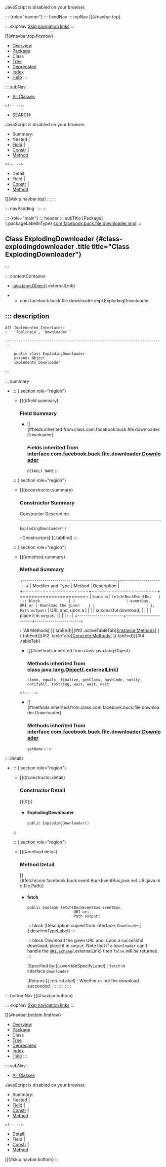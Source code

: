 <div>

JavaScript is disabled on your browser.

</div>

::: {role="banner"}
::: fixedNav
::: topNav
[]{#navbar.top}

::: skipNav
[Skip navigation links](#skip.navbar.top "Skip navigation links")
:::

[]{#navbar.top.firstrow}

-   [Overview](../../../../../../index.html)
-   [Package](package-summary.html)
-   Class
-   [Tree](package-tree.html)
-   [Deprecated](../../../../../../deprecated-list.html)
-   [Index](../../../../../../index-all.html)
-   [Help](../../../../../../help-doc.html)
:::

::: subNav
-   [All Classes](../../../../../../allclasses.html)

```{=html}
<!-- -->
```
-   SEARCH:

<div>

<div>

JavaScript is disabled on your browser.

</div>

</div>

<div>

-   Summary: 
-   Nested \| 
-   [Field](#field.summary) \| 
-   [Constr](#constructor.summary) \| 
-   [Method](#method.summary)

```{=html}
<!-- -->
```
-   Detail: 
-   Field \| 
-   [Constr](#constructor.detail) \| 
-   [Method](#method.detail)

</div>

[]{#skip.navbar.top}
:::
:::

::: navPadding
 
:::
:::

::: {role="main"}
::: header
::: subTitle
[Package]{.packageLabelInType} [com.facebook.buck.file.downloader.impl](package-summary.html)
:::

## Class ExplodingDownloader {#class-explodingdownloader .title title="Class ExplodingDownloader"}
:::

::: contentContainer
-   [java.lang.Object](http://docs.oracle.com/javase/7/docs/api/java/lang/Object.html?is-external=true "class or interface in java.lang"){.externalLink}

-   -   com.facebook.buck.file.downloader.impl.ExplodingDownloader

::: description
-   

    All Implemented Interfaces:
    :   `Toolchain`, `Downloader`

    ------------------------------------------------------------------------

        public class ExplodingDownloader
        extends Object
        implements Downloader
:::

::: summary
-   ::: {.section role="region"}
    -   []{#field.summary}

        ### Field Summary

        -   []{#fields.inherited.from.class.com.facebook.buck.file.downloader.Downloader}

            ### Fields inherited from interface com.facebook.buck.file.downloader.[Downloader](../Downloader.html "interface in com.facebook.buck.file.downloader")

            `DEFAULT_NAME`
    :::

    ::: {.section role="region"}
    -   []{#constructor.summary}

        ### Constructor Summary

          Constructor               Description
          ------------------------- -------------
          `ExplodingDownloader()`    

          : Constructors[ ]{.tabEnd}
    :::

    ::: {.section role="region"}
    -   []{#method.summary}

        ### Method Summary

        +-----------------------+-----------------------+-----------------------+
        | Modifier and Type     | Method                | Description           |
        +=======================+=======================+=======================+
        | `boolean`             | `fetch​(BuckEventBus   | ::: block             |
        |                       | eventBus,      URI ur | Download the given    |
        |                       | i,      Path output)` | URL and, upon a       |
        |                       |                       | successful download,  |
        |                       |                       | place it in `output`. |
        |                       |                       | :::                   |
        +-----------------------+-----------------------+-----------------------+

        : [All Methods[ ]{.tabEnd}]{#t0 .activeTableTab}[[Instance
        Methods](javascript:show(2);)[ ]{.tabEnd}]{#t2
        .tableTab}[[Concrete
        Methods](javascript:show(8);)[ ]{.tabEnd}]{#t4 .tableTab}

        -   []{#methods.inherited.from.class.java.lang.Object}

            ### Methods inherited from class java.lang.[Object](http://docs.oracle.com/javase/7/docs/api/java/lang/Object.html?is-external=true "class or interface in java.lang"){.externalLink}

            `clone, equals, finalize, getClass, hashCode, notify, notifyAll, toString, wait, wait, wait`

        ```{=html}
        <!-- -->
        ```
        -   []{#methods.inherited.from.class.com.facebook.buck.file.downloader.Downloader}

            ### Methods inherited from interface com.facebook.buck.file.downloader.[Downloader](../Downloader.html "interface in com.facebook.buck.file.downloader")

            `getName`
    :::
:::

::: details
-   ::: {.section role="region"}
    -   []{#constructor.detail}

        ### Constructor Detail

        []{#<init>()}

        -   #### ExplodingDownloader

                public ExplodingDownloader()
    :::

    ::: {.section role="region"}
    -   []{#method.detail}

        ### Method Detail

        []{#fetch(com.facebook.buck.event.BuckEventBus,java.net.URI,java.nio.file.Path)}

        -   #### fetch

            ``` methodSignature
            public boolean fetch​(BuckEventBus eventBus,
                                 URI uri,
                                 Path output)
            ```

            ::: block
            [Description copied from
            interface: `Downloader`]{.descfrmTypeLabel}
            :::

            ::: block
            Download the given URL and, upon a successful download,
            place it in `output`. Note that if a `Downloader` can\'t
            handle the
            [`URI.scheme`](http://docs.oracle.com/javase/7/docs/api/java/net/URI.html?is-external=true#scheme "class or interface in java.net"){.externalLink}
            then `false` will be returned.
            :::

            [Specified by:]{.overrideSpecifyLabel}
            :   `fetch` in interface `Downloader`

            [Returns:]{.returnLabel}
            :   Whether or not the download succeeded.
    :::
:::
:::
:::

::: bottomNav
[]{#navbar.bottom}

::: skipNav
[Skip navigation links](#skip.navbar.bottom "Skip navigation links")
:::

[]{#navbar.bottom.firstrow}

-   [Overview](../../../../../../index.html)
-   [Package](package-summary.html)
-   Class
-   [Tree](package-tree.html)
-   [Deprecated](../../../../../../deprecated-list.html)
-   [Index](../../../../../../index-all.html)
-   [Help](../../../../../../help-doc.html)
:::

::: subNav
-   [All Classes](../../../../../../allclasses.html)

<div>

<div>

JavaScript is disabled on your browser.

</div>

</div>

<div>

-   Summary: 
-   Nested \| 
-   [Field](#field.summary) \| 
-   [Constr](#constructor.summary) \| 
-   [Method](#method.summary)

```{=html}
<!-- -->
```
-   Detail: 
-   Field \| 
-   [Constr](#constructor.detail) \| 
-   [Method](#method.detail)

</div>

[]{#skip.navbar.bottom}
:::
